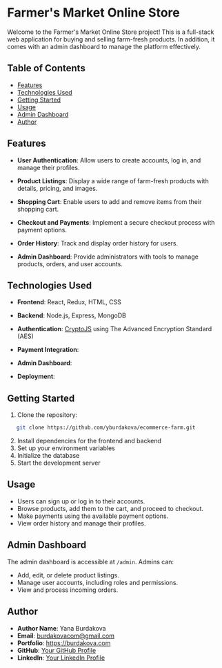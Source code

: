 # Farmer's Market Online Store

Welcome to the Farmer's Market Online Store project! This is a full-stack web application for buying and selling farm-fresh products. In addition, it comes with an admin dashboard to manage the platform effectively.

## Table of Contents

- [Features](#features)
- [Technologies Used](#technologies-used)
- [Getting Started](#getting-started)
- [Usage](#usage)
- [Admin Dashboard](#admin-dashboard)
- [Author](#author)


## Features

- **User Authentication**: Allow users to create accounts, log in, and manage their profiles.

- **Product Listings**: Display a wide range of farm-fresh products with details, pricing, and images.

- **Shopping Cart**: Enable users to add and remove items from their shopping cart.

- **Checkout and Payments**: Implement a secure checkout process with payment options.

- **Order History**: Track and display order history for users.

- **Admin Dashboard**: Provide administrators with tools to manage products, orders, and user accounts.


## Technologies Used

- **Frontend**: React, Redux, HTML, CSS

- **Backend**: Node.js, Express, MongoDB

- **Authentication**: [CryptoJS](https://cryptojs.gitbook.io/docs/) using The Advanced Encryption Standard (AES)

- **Payment Integration**: 

- **Admin Dashboard**: 

- **Deployment**: 

## Getting Started

1. Clone the repository:
 ```bash
    git clone https://github.com/yburdakova/ecommerce-farm.git
```

2. Install dependencies for the frontend and backend
3. Set up your environment variables
4. Initialize the database
5. Start the development server

## Usage

- Users can sign up or log in to their accounts.
- Browse products, add them to the cart, and proceed to checkout.
- Make payments using the available payment options.
- View order history and manage their profiles.

## Admin Dashboard

The admin dashboard is accessible at `/admin`. Admins can:

- Add, edit, or delete product listings.
- Manage user accounts, including roles and permissions.
- View and process incoming orders.

## Author

- **Author Name**: Yana Burdakova
- **Email**: burdakovacom@gmail.com
- **Portfolio**: https://burdakova.com
- **GitHub**: [Your GitHub Profile](https://github.com/yburdakova)
- **LinkedIn**: [Your LinkedIn Profile](https://www.linkedin.com/in/yana-burdakova/)
